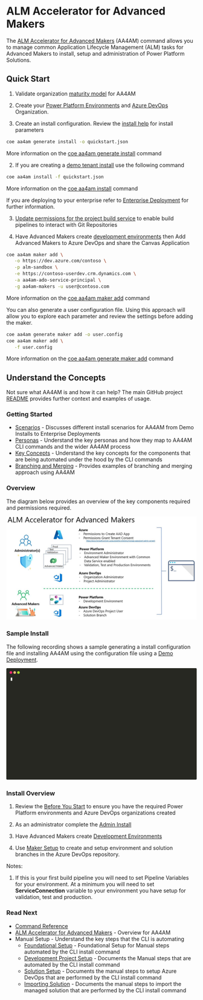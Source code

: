 # ALM Accelerator for Advanced Makers

The [ALM Accelerator for Advanced Makers](https://github.com/microsoft/coe-starter-kit/tree/main/ALMAcceleratorForAdvancedMakers) (AA4AM) 
command allows you to manage common Application Lifecycle Management (ALM) tasks for Advanced Makers to install, setup and administration of Power Platform Solutions. 

## Quick Start

1. Validate organization [maturity model](./maturity/readme.md#quick-start) for AA4AM

1. Create your [Power Platform Environments](./before-you-start.md#power-platform) and [Azure DevOps](./before-you-start.md#azure-devops) Organization.

1. Create an install configuration. Review the [install help](../help/aa4am/install.md) for install parameters

```bash
coe aa4am generate install -o quickstart.json
```

More information on the [coe aa4am generate install](../help/aa4am/generate/install.md) command

2. If you are creating a [demo tenant install](./scenarios/tenant-deployments.md#demonstration-deployment) use the following command

```bash
coe aa4am install -f quickstart.json
```

More information on the [coe aa4am install](../help/aa4am/install.md) command

If you are deploying to your enterprise refer to [Enterprise Deployment](./scenarios/tenant-deployments.md#enterprise-deployment) for further information.

3. [Update permissions for the project build service](https://github.com/microsoft/coe-starter-kit/blob/main/ALMAcceleratorForAdvancedMakers/SETUPGUIDE.md#update-permissions-for-the-project-build-service) to enable build pipelines to interact with Git Repositories

4. Have Advanced Makers create [development environments](./development-environments.md) then Add Advanced Makers to Azure DevOps and share the Canvas Application

```bash
coe aa4am maker add \
   -o https://dev.azure.com/contoso \
   -p alm-sandbox \
   -e https://contoso-userdev.crm.dynamics.com \
   -a aa4am-ado-service-principal \
   -g aa4am-makers -u user@contoso.com
```

More information on the [coe aa4am maker add](../help/aa4am/maker/add.md) command

You can also generate a user configuration file. Using this approach will allow you to explore each parameter and review the settings before adding the maker.

```bash
coe aa4am generate maker add -o user.config
coe aa4am maker add \
   -f user.config
```

More information on the [coe aa4am generate maker add](../help/aa4am/generate/maker/add.md) command

## Understand the Concepts

Not sure what AA4AM is and how it can help? The main GitHub project [README](https://github.com/microsoft/coe-starter-kit/blob/main/ALMAcceleratorForAdvancedMakers/README.md) provides further context and examples of usage.

### Getting Started

- [Scenarios](./scenarios/readme.md) - Discusses different install scenarios for AA4AM from Demo Installs to Enterprise Deployments
- [Personas](./personas.md) - Understand the key personas and how they map to AA4AM CLI commands and the wider AA4AM process
- [Key Concepts](./key-concepts.md) - Understand the key concepts for the components that are being automated under the hood by the CLI commands
- [Branching and Merging](./branching-and-merging.md) - Provides examples of branching and merging approach using AA4AM

### Overview

The diagram below provides an overview of the key components required and permissions required.

![ALM Accelerator for Advanced Makers Overview](../images/aa4am-overview.jpg)

### Sample Install

The following recording shows a sample generating a install configuration file and installing AA4AM using the configuration file using a [Demo Deployment](./scenarios/tenant-deployments.md#demonstration-deployment).

![Example](./install.svg)

### Install Overview

1. Review the [Before You Start](./before-you-start.md) to ensure you have the required Power Platform environments and Azure DevOps organizations created

2. As an administrator complete the [Admin Install](./admin-install.md)

3. Have Advanced Makers create [Development Environments](./development-environments.md)

4. Use [Maker Setup](./maker-setup.md) to create and setup environment and solution branches in the Azure DevOps repository.

Notes:
1. If this is your first build pipeline you will need to set Pipeline Variables for your environment. At a minimum you will need to set **ServiceConnection** variable to your environment you have setup for validation, test and production.

### Read Next

- [Command Reference](./command-reference.md)
- [ALM Accelerator for Advanced Makers](https://github.com/microsoft/coe-starter-kit/tree/main/ALMAcceleratorForAdvancedMakers) - Overview for AA4AM
- Manual Setup - Understand the key steps that the CLI is automating
  - [Foundational Setup](https://github.com/microsoft/coe-starter-kit/blob/main/ALMAcceleratorForAdvancedMakers/SETUPGUIDE.md#foundational-setup) - Foundational Setup for Manual steps automated by the CLI install command
  - [Development Project Setup](https://github.com/microsoft/coe-starter-kit/blob/main/ALMAcceleratorForAdvancedMakers/SETUPGUIDE.md#development-project-setup) - Documents the Manual steps that are automated by the CLI install command
  - [Solution Setup](https://github.com/microsoft/coe-starter-kit/blob/main/ALMAcceleratorForAdvancedMakers/SETUPGUIDE.md#solution-setup) - Documents the manual steps to setup Azure DevOps that are performed by the CLI install command
  - [Importing Solution](https://github.com/microsoft/coe-starter-kit/blob/main/ALMAcceleratorForAdvancedMakers/SETUPGUIDE.md#importing-the-solution-and-configuring-the-app) - Documents the manual steps to import the managed solution that are performed by the CLI install command